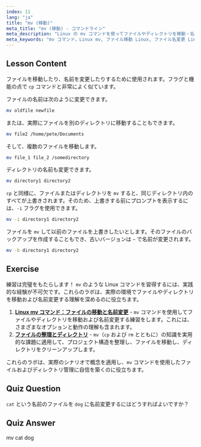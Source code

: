 ```yaml
---
index: 11
lang: "ja"
title: "mv (移動)"
meta_title: "mv (移動) - コマンドライン"
meta_description: "Linux の mv コマンドを使ってファイルやディレクトリを移動・名前変更する方法を学びましょう。そのオプションを理解し、上書きを防ぎましょう。Linux の旅を始めましょう！"
meta_keywords: "mv コマンド，Linux mv, ファイル移動 Linux, ファイル名変更 Linux, Linux チュートリアル，初心者，Linux ガイド"
---
```


## Lesson Content

ファイルを移動したり、名前を変更したりするために使用されます。フラグと機能の点で `cp` コマンドと非常によく似ています。

ファイルの名前は次のように変更できます。

```bash
mv oldfile newfile
```

または、実際にファイルを別のディレクトリに移動することもできます。

```bash
mv file2 /home/pete/Documents
```

そして、複数のファイルを移動します。

```bash
mv file_1 file_2 /somedirectory
```

ディレクトリの名前も変更できます。

```bash
mv directory1 directory2
```

`cp` と同様に、ファイルまたはディレクトリを `mv` すると、同じディレクトリ内のすべてが上書きされます。そのため、上書きする前にプロンプトを表示するには、`-i` フラグを使用できます。

```bash
mv -i directory1 directory2
```

ファイルを `mv` して以前のファイルを上書きしたいとします。そのファイルのバックアップを作成することもでき、古いバージョンは `~` で名前が変更されます。

```bash
mv -b directory1 directory2
```

## Exercise

練習は完璧をもたらします！ `mv` のような Linux コマンドを習得するには、実践的な経験が不可欠です。これらのラボは、実際の環境でファイルやディレクトリを移動および名前変更する理解を深めるのに役立ちます。

1. **[Linux mv コマンド：ファイルの移動と名前変更](https://labex.io/ja/labs/linux-linux-mv-command-file-moving-and-renaming-209743)** - `mv` コマンドを使用してファイルやディレクトリを移動および名前変更する練習をします。これには、さまざまなオプションと動作の理解も含まれます。
2. **[ファイルの整理とディレクトリ](https://labex.io/ja/labs/linux-organizing-files-and-directories-387877)** - `mv`（`cp` および `rm` とともに）の知識を実用的な課題に適用して、プロジェクト構造を整理し、ファイルを移動し、ディレクトリをクリーンアップします。

これらのラボは、実際のシナリオで概念を適用し、`mv` コマンドを使用したファイルおよびディレクトリ管理に自信を築くのに役立ちます。

## Quiz Question

`cat` という名前のファイルを `dog` に名前変更するにはどうすればよいですか？

## Quiz Answer

mv cat dog
